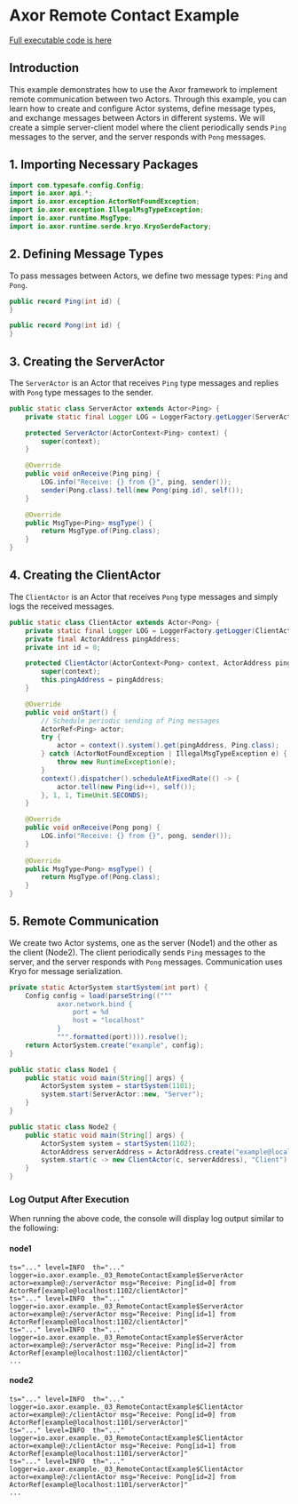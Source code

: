 # Axor Remote Contact Example

[Full executable code is here](../../axor-examples/src/main/java/io/masterkun/axor/example/_03_RemoteContactExample.java)

## Introduction

This example demonstrates how to use the Axor framework to implement remote communication between
two Actors. Through this example, you can learn how to create and configure Actor systems, define
message types, and exchange messages between Actors in different systems. We will create a simple
server-client model where the client periodically sends `Ping` messages to the server, and the
server responds with `Pong` messages.

## 1. Importing Necessary Packages

``` java
import com.typesafe.config.Config;
import io.axor.api.*;
import io.axor.exception.ActorNotFoundException;
import io.axor.exception.IllegalMsgTypeException;
import io.axor.runtime.MsgType;
import io.axor.runtime.serde.kryo.KryoSerdeFactory;
```

## 2. Defining Message Types

To pass messages between Actors, we define two message types: `Ping` and `Pong`.

``` java
public record Ping(int id) {
}

public record Pong(int id) {
}
```

## 3. Creating the ServerActor

The `ServerActor` is an Actor that receives `Ping` type messages and replies with `Pong` type
messages to the sender.

``` java
public static class ServerActor extends Actor<Ping> {
    private static final Logger LOG = LoggerFactory.getLogger(ServerActor.class);

    protected ServerActor(ActorContext<Ping> context) {
        super(context);
    }

    @Override
    public void onReceive(Ping ping) {
        LOG.info("Receive: {} from {}", ping, sender());
        sender(Pong.class).tell(new Pong(ping.id), self());
    }

    @Override
    public MsgType<Ping> msgType() {
        return MsgType.of(Ping.class);
    }
}
```

## 4. Creating the ClientActor

The `ClientActor` is an Actor that receives `Pong` type messages and simply logs the received
messages.

``` java
public static class ClientActor extends Actor<Pong> {
    private static final Logger LOG = LoggerFactory.getLogger(ClientActor.class);
    private final ActorAddress pingAddress;
    private int id = 0;

    protected ClientActor(ActorContext<Pong> context, ActorAddress pingAddress) {
        super(context);
        this.pingAddress = pingAddress;
    }

    @Override
    public void onStart() {
        // Schedule periodic sending of Ping messages
        ActorRef<Ping> actor;
        try {
            actor = context().system().get(pingAddress, Ping.class);
        } catch (ActorNotFoundException | IllegalMsgTypeException e) {
            throw new RuntimeException(e);
        }
        context().dispatcher().scheduleAtFixedRate(() -> {
            actor.tell(new Ping(id++), self());
        }, 1, 1, TimeUnit.SECONDS);
    }

    @Override
    public void onReceive(Pong pong) {
        LOG.info("Receive: {} from {}", pong, sender());
    }
    
    @Override
    public MsgType<Pong> msgType() {
        return MsgType.of(Pong.class);
    }
}
```

## 5. Remote Communication

We create two Actor systems, one as the server (Node1) and the other as the client (Node2). The
client periodically sends `Ping` messages to the server, and the server responds with `Pong`
messages. Communication uses Kryo for message serialization.

``` java
private static ActorSystem startSystem(int port) {
    Config config = load(parseString(("""
            axor.network.bind {
                port = %d
                host = "localhost"
            }
            """.formatted(port)))).resolve();
    return ActorSystem.create("example", config);
}

public static class Node1 {
    public static void main(String[] args) {
        ActorSystem system = startSystem(1101);
        system.start(ServerActor::new, "Server");
    }
}

public static class Node2 {
    public static void main(String[] args) {
        ActorSystem system = startSystem(1102);
        ActorAddress serverAddress = ActorAddress.create("example@localhost:1101/serverActor");
        system.start(c -> new ClientActor(c, serverAddress), "Client");
    }
}
```

### Log Output After Execution

When running the above code, the console will display log output similar to the following:

#### node1

```plain text
ts="..." level=INFO  th="..." logger=io.axor.example._03_RemoteContactExample$ServerActor actor=example@:/serverActor msg="Receive: Ping[id=0] from ActorRef[example@localhost:1102/clientActor]"
ts="..." level=INFO  th="..." logger=io.axor.example._03_RemoteContactExample$ServerActor actor=example@:/serverActor msg="Receive: Ping[id=1] from ActorRef[example@localhost:1102/clientActor]"
ts="..." level=INFO  th="..." logger=io.axor.example._03_RemoteContactExample$ServerActor actor=example@:/serverActor msg="Receive: Ping[id=2] from ActorRef[example@localhost:1102/clientActor]"
...
```

#### node2

```plain text
ts="..." level=INFO  th="..." logger=io.axor.example._03_RemoteContactExample$ClientActor actor=example@:/clientActor msg="Receive: Pong[id=0] from ActorRef[example@localhost:1101/serverActor]"
ts="..." level=INFO  th="..." logger=io.axor.example._03_RemoteContactExample$ClientActor actor=example@:/clientActor msg="Receive: Pong[id=1] from ActorRef[example@localhost:1101/serverActor]"
ts="..." level=INFO  th="..." logger=io.axor.example._03_RemoteContactExample$ClientActor actor=example@:/clientActor msg="Receive: Pong[id=2] from ActorRef[example@localhost:1101/serverActor]"
...
```
